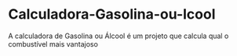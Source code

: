 # Calculadora-Gasolina-ou-lcool
A calculadora de Gasolina ou Álcool é um projeto que calcula qual o combustível mais vantajoso
